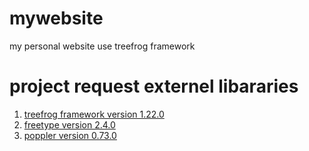 # mywebsite
my personal website use treefrog framework

# project request externel libararies
1. [treefrog framework version 1.22.0](http://www.treefrogframework.org)
2. [freetype version 2.4.0 ](https://www.freetype.org)
2. [poppler version 0.73.0](https://poppler.freedesktop.org)
